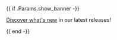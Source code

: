 {{ if .Params.show_banner -}}

<div class="o-banner">

[Discover what's new](/blog/2023/otel-in-focus-06/) in our latest releases!

</div>
{{ end -}}
